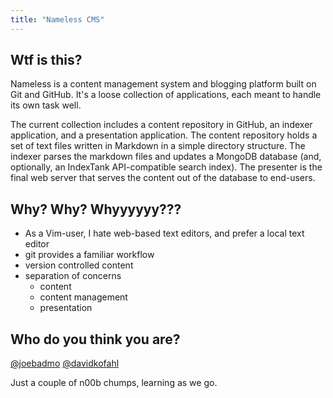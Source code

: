 ```yaml
---
title: "Nameless CMS"
---
```


## Wtf is this?

Nameless is a content management system and blogging platform built on Git and GitHub. It's a loose collection of applications, each meant to handle its own task well.  

The current collection includes a content repository in GitHub, an indexer application, and a presentation application. The content repository holds a set of text files written in Markdown in a simple directory structure. The indexer parses the markdown files and updates a MongoDB database (and, optionally, an IndexTank API-compatible search index). The presenter is the final web server that serves the content out of the database to end-users.

## Why? Why? Whyyyyyy???

* As a Vim-user, I hate web-based text editors, and prefer a local text editor
* git provides a familiar workflow
* version controlled content
* separation of concerns
    * content
    * content management
    * presentation

## Who do you think you are? 

[@joebadmo](https://github.com/joebadmo)
[@davidkofahl](https://github.com/davidkofahl)

Just a couple of n00b chumps, learning as we go.  
